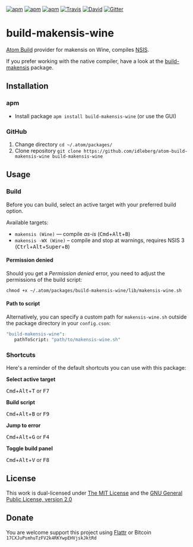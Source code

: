 [![apm](https://img.shields.io/apm/l/build-makensis-wine.svg?style=flat-square)](https://atom.io/packages/build-makensis-wine)
[![apm](https://img.shields.io/apm/v/build-makensis-wine.svg?style=flat-square)](https://atom.io/packages/build-makensis-wine)
[![apm](https://img.shields.io/apm/dm/build-makensis-wine.svg?style=flat-square)](https://atom.io/packages/build-makensis-wine)
[![Travis](https://img.shields.io/travis/idleberg/atom-build-makensis-wine.svg?style=flat-square)](https://travis-ci.org/idleberg/atom-build-makensis-wine)
[![David](https://img.shields.io/david/dev/idleberg/atom-build-makensis-wine.svg?style=flat-square)](https://david-dm.org/idleberg/atom-build-makensis-wine#info=dependencies)
[![Gitter](https://img.shields.io/badge/chat-Gitter-ff69b4.svg?style=flat-square)](https://gitter.im/NSIS-Dev/Atom)

# build-makensis-wine

[Atom Build](https://atombuild.github.io/) provider for makensis on Wine, compiles [NSIS](https://nsis.sourceforge.net).

If you prefer working with the native compiler, have a look at the [build-makensis](https://atom.io/packages/build-makensis) package.

## Installation

### apm

* Install package `apm install build-makensis-wine` (or use the GUI)

### GitHub

1. Change directory `cd ~/.atom/packages/`
2. Clone repository `git clone https://github.com/idleberg/atom-build-makensis-wine build-makensis-wine`

## Usage

### Build

Before you can build, select an active target with your preferred build option.

Available targets:

* `makensis (Wine)` — compile *as-is* (<kbd>Cmd</kbd>+<kbd>Alt</kbd>+<kbd>B</kbd>)
* `makensis -WX (Wine)` – compile and stop at warnings, requires NSIS 3 (<kbd>Ctrl</kbd>+<kbd>Alt</kbd>+<kbd>Super</kbd>+<kbd>B</kbd>)

#### Permission denied

Should you get a *Permission denied* error, you need to adjust the permissions of  the build script: 

    chmod +x ~/.atom/packages/build-makensis-wine/lib/makensis-wine.sh

#### Path to script

 Alternatively, you can specify a custom path for `makensis-wine.sh` outside the package directory in your `config.cson`:

 ```cson
 "build-makensis-wine":
    pathToScript: "path/to/makensis-wine.sh"
 ```

### Shortcuts

Here's a reminder of the default shortcuts you can use with this package:

**Select active target**

<kbd>Cmd</kbd>+<kbd>Alt</kbd>+<kbd>T</kbd> or <kbd>F7</kbd>

**Build script**

<kbd>Cmd</kbd>+<kbd>Alt</kbd>+<kbd>B</kbd> or <kbd>F9</kbd>

**Jump to error**

<kbd>Cmd</kbd>+<kbd>Alt</kbd>+<kbd>G</kbd> or <kbd>F4</kbd>

**Toggle build panel**

<kbd>Cmd</kbd>+<kbd>Alt</kbd>+<kbd>V</kbd> or <kbd>F8</kbd>

## License

This work is dual-licensed under [The MIT License](https://opensource.org/licenses/MIT) and the [GNU General Public License, version 2.0](https://opensource.org/licenses/GPL-2.0)

## Donate

You are welcome support this project using [Flattr](https://flattr.com/submit/auto?user_id=idleberg&url=https://github.com/idleberg/atom-build-makensis-wine) or Bitcoin `17CXJuPsmhuTzFV2k4RKYwpEHVjskJktRd`